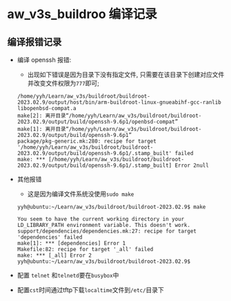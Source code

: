 # aw_v3s_buildroo 编译记录

## 编译报错记录

- 编译 openssh 报错:
  
  - 出现如下错误是因为目录下没有指定文件, 只需要在该目录下创建对应文件并改变文件权限为`777`即可;
  
  ```shell
  /home/yyh/Learn/aw_v3s/buildroot/buildroot-2023.02.9/output/host/bin/arm-buildroot-linux-gnueabihf-gcc-ranlib libopenbsd-compat.a
  make[2]: 离开目录“/home/yyh/Learn/aw_v3s/buildroot/buildroot-2023.02.9/output/build/openssh-9.6p1/openbsd-compat”
  make[1]: 离开目录“/home/yyh/Learn/aw_v3s/buildroot/buildroot-2023.02.9/output/build/openssh-9.6p1”
  package/pkg-generic.mk:280: recipe for target '/home/yyh/Learn/aw_v3s/buildroot/buildroot-2023.02.9/output/build/openssh-9.6p1/.stamp_built' failed
  make: *** [/home/yyh/Learn/aw_v3s/buildroot/buildroot-2023.02.9/output/build/openssh-9.6p1/.stamp_built] Error 2null
  ```

- 其他报错
  
  - 这是因为编译文件系统没使用`sudo make`
  
  ```shell
  yyh@ubuntu:~/Learn/aw_v3s/buildroot/buildroot-2023.02.9$ make
  
  You seem to have the current working directory in your
  LD_LIBRARY_PATH environment variable. This doesn't work.
  support/dependencies/dependencies.mk:27: recipe for target 'dependencies' failed
  make[1]: *** [dependencies] Error 1
  Makefile:82: recipe for target '_all' failed
  make: *** [_all] Error 2
  yyh@ubuntu:~/Learn/aw_v3s/buildroot/buildroot-2023.02.9$
  ```
  
- 配置 `telnet` 和`telnetd`要在`busybox`中
- 配置`cst`时间通过tftp下载`localtime`文件到`/etc/`目录下
